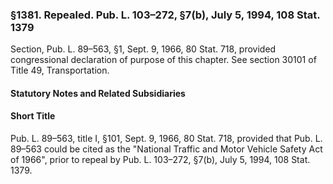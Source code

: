 ### §1381. Repealed. Pub. L. 103–272, §7(b), July 5, 1994, 108 Stat. 1379 ###

Section, Pub. L. 89–563, §1, Sept. 9, 1966, 80 Stat. 718, provided congressional declaration of purpose of this chapter. See section 30101 of Title 49, Transportation.

#### **Statutory Notes and Related Subsidiaries** ####

#### Short Title ####

Pub. L. 89–563, title I, §101, Sept. 9, 1966, 80 Stat. 718, provided that Pub. L. 89–563 could be cited as the "National Traffic and Motor Vehicle Safety Act of 1966", prior to repeal by Pub. L. 103–272, §7(b), July 5, 1994, 108 Stat. 1379.